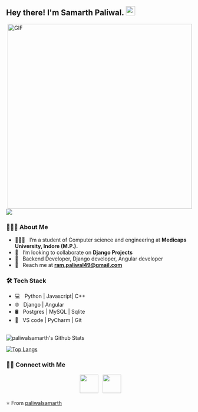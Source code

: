 <h2> Hey there! I'm Samarth Paliwal. <img src="https://github.com/paliwalsamarth/paliwalsamarth/blob/main/Hi.gif" width="25"></h2>
<img align="right" alt="GIF" src="https://github.com/paliwalsamarth/paliwalsamarth/blob/main/gif3.gif" width="500"/>

![](https://komarev.com/ghpvc/?username=RamSamarthPaliwal&color=blue&label=PROFILE+VIEWS)


<h3> 👨🏻‍💻 About Me </h3>

- 👨🏻‍🎓 &nbsp; I’m a student of Computer science and engineering at **Medicaps University, Indore (M.P.).**
- 🤝 &nbsp; I’m looking to collaborate on **Django Projects**
- 💼 &nbsp; Backend Developer, Django developer, Angular developer
- 📩 &nbsp; Reach me at **ram.paliwal49@gmail.com**

<h3>🛠 Tech Stack</h3>

- 💻 &nbsp; Python | Javascript| C++ 
- 🌐 &nbsp; Django | Angular
- 🛢 &nbsp; Postgres | MySQL | Sqlite
- 🔧 &nbsp; VS code | PyCharm | Git

<br>

<img align="center" src="https://github-readme-stats.vercel.app/api?username=paliwalsamarth&include_all_commits=true&count_private=true&show_icons=true&line_height=20&title_color=7A7ADB&icon_color=2234AE&text_color=D3D3D3&bg_color=0,000000,130F40" alt="paliwalsamarth's Github Stats">

</br>

[![Top Langs](https://github-readme-stats.vercel.app/api/top-langs/?username=paliwalsamarth&layout=compact&text_color=daf7dc&bg_color=151515)](https://github.com/paliwalsamarth/github-readme-stats)


<h3> 🤝🏻 Connect with Me </h3>

<p align="center">
&nbsp; <a href="https://www.linkedin.com/in/paliwalsamarth/" target="_blank" rel="noopener noreferrer"><img src="https://img.icons8.com/plasticine/100/000000/linkedin.png" width="50" /></a>
&nbsp; <a href="mailto:ram.paliwal49@gmail.com" target="_blank" rel="noopener noreferrer"><img src="https://img.icons8.com/plasticine/100/000000/gmail.png"  width="50" /></a>
</p>

⭐️ From [paliwalsamarth](https://github.com/paliwalsamarth)
